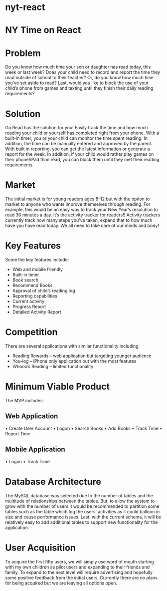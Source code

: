 # nyt-react
<h1>NY Time on React</h1>
<h1>Problem</h1>
   <p>Do you know how much time your son or daughter has read today, this week or last week? Does your child need to record and report the time they read outside of school to their teacher?  Or, do you know how much time you’ve set aside to read?  Last, would you like to block the use of your child’s phone from games and texting until they finish their daily reading requirements?</p>
<h1>Solution</h1>
    <p>Go Read has the solution for you!  Easily track the time and how much reading your child or yourself has completed right from your phone.  With a built-in timer, you or your child can monitor the time spent reading.  In addition, the time can be manually entered and approved by the parent.  With built in reporting, you can get the latest information or generate a report for the week.  In addition, if your child would rather play games on their phone/iPad than read, you can block them until they met their reading requirements.</p>
<h1>Market</h1>
   <p>The initial market is for young readers ages 8-12 but with the option to market to anyone who wants improve themselves through reading.   For example, this would be an easy way to track your New Year’s resolution to read 30 minutes a day.  It’s the activity tracker for readers!!  Activity trackers currently track how many steps you’ve taken, expand that to how much have you have read today.  We all need to take care of our minds and body!</p>

<h1>Key Features</h1>
   <p>Some the key features include:</p>
   <ul>
    <li>Web and mobile friendly</li>
    <li>Built-in timer</li>
    <li>Book search</li>
    <li>Recommend Books</li>
    <li>Approval of child’s reading log</li>
    <li>Reporting capabilities</li>
    <li>Current activity</li>
    <li>Progress Report</li>
    <li>Detailed Activity Report</li>
</ul>

<h1>Competition</h1>
   There are several applications with similar functionality including:
   <ul>
    <li>Reading Rewards – web application but targeting younger audience</li>
    <li>You-log – iPhone only application but with the most features</li>
    <li>Whooo’s Reading – limited functionality</li>
  </ul>

<h1>Minimum Viable Product</h1>
   The MVP includes:
<h2>Web Application</h2>
• Create User Account
• Logon
• Search Books
• Add Books
• Track Time
• Report Time
<h2>Mobile Application</h2>
• Logon
• Track Time
<h1>Database Architecture</h1>
  </p>The MySQL database was selected due to the number of tables and the multitude of relationships between the tables.  But, to allow the system to grow with the number of users it would be recommended to partition some tables such as the table which log the users’ activities as it could balloon in size and cause performance issues.  Last, with the current schema, it will be relatively easy to add additional tables to support new functionality for the application.</p>
 
<h1>User Acquisition</h1>
  <p>To acquire the first fifty users, we will simply use word of mouth starting with my own children as pilot users and expanding to their friends and family. 
To expand to the next level will require advertising and hopefully some positive feedback from the initial users.
Currently there are no plans for being acquired but we are leaving all options open.</p>



